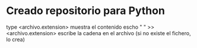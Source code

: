 # Creado repositorio para Python
type <archivo.extension> muestra el contenido
escho " " >> <archivo.extension> escribe la cadena en el archivo (si no existe el fichero, lo crea)